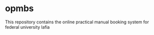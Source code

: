 # opmbs
This repository contains the online practical manual booking system for federal university lafia
